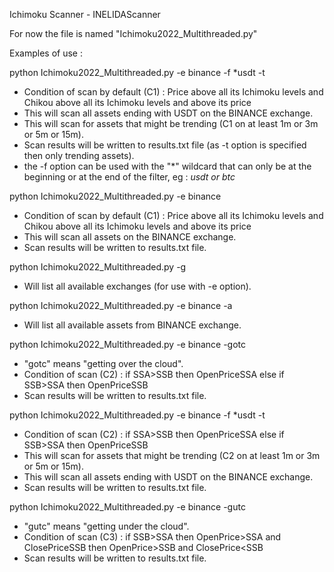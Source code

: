 Ichimoku Scanner - INELIDAScanner

For now the file is named "Ichimoku2022_Multithreaded.py"

Examples of use :

python Ichimoku2022_Multithreaded.py -e binance -f *usdt -t
- Condition of scan by default (C1) : Price above all its Ichimoku levels and Chikou above all its Ichimoku levels and above its price
- This will scan all assets ending with USDT on the BINANCE exchange.
- This will scan for assets that might be trending (C1 on at least 1m or 3m or 5m or 15m).
- Scan results will be written to results.txt file (as -t option is specified then only trending assets).
- the -f option can be used with the "*" wildcard that can only be at the beginning or at the end of the filter, eg : *usdt or btc*

python Ichimoku2022_Multithreaded.py -e binance
- Condition of scan by default (C1) : Price above all its Ichimoku levels and Chikou above all its Ichimoku levels and above its price
- This will scan all assets on the BINANCE exchange.
- Scan results will be written to results.txt file.

python Ichimoku2022_Multithreaded.py -g
- Will list all available exchanges (for use with -e option).

python Ichimoku2022_Multithreaded.py -e binance -a
- Will list all available assets from BINANCE exchange.

python Ichimoku2022_Multithreaded.py -e binance -gotc
- "gotc" means "getting over the cloud". 
- Condition of scan (C2) : if SSA>SSB then OpenPrice<SSA and ClosePrice>SSA else if SSB>SSA then OpenPrice<SSB and ClosePrice>SSB
- Scan results will be written to results.txt file.

python Ichimoku2022_Multithreaded.py -e binance -f *usdt -t
- Condition of scan (C2) : if SSA>SSB then OpenPrice<SSA and ClosePrice>SSA else if SSB>SSA then OpenPrice<SSB and ClosePrice>SSB
- This will scan for assets that might be trending (C2 on at least 1m or 3m or 5m or 15m).
- This will scan all assets ending with USDT on the BINANCE exchange.
- Scan results will be written to results.txt file.

python Ichimoku2022_Multithreaded.py -e binance -gutc
- "gutc" means "getting under the cloud".
- Condition of scan (C3) : if SSB>SSA then OpenPrice>SSA and ClosePrice<SSA else if SSA>SSB then OpenPrice>SSB and ClosePrice<SSB
- Scan results will be written to results.txt file.
